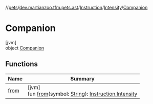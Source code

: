 //[pets](../../../../../index.md)/[dev.martianzoo.tfm.pets.ast](../../../index.md)/[Instruction](../../index.md)/[Intensity](../index.md)/[Companion](index.md)

# Companion

[jvm]\
object [Companion](index.md)

## Functions

| Name | Summary |
|---|---|
| [from](from.md) | [jvm]<br>fun [from](from.md)(symbol: [String](https://kotlinlang.org/api/latest/jvm/stdlib/kotlin/-string/index.html)): [Instruction.Intensity](../index.md) |
